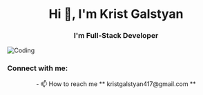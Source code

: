 <h1 align="center">Hi 👋, I'm Krist Galstyan</h1>
<h3 align="center">I'm Full-Stack Developer</h3>

![Coding](https://github.com/KristGalstyan/KristGalstyan/assets/117152881/42c8abda-3e06-4492-8f19-c57b0b408295)
<h3 align="left">Connect with me:</h3>
<p align="center">
- 📫 How to reach me 
  **
  kristgalstyan417@gmail.com
  **
</p>

